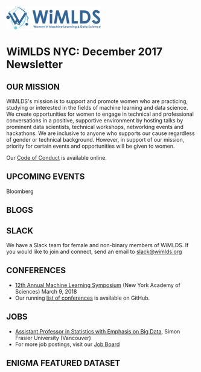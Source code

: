 ![wimlds](images/Logo-Blue-reduced.png)  

# WiMLDS NYC:  December 2017 Newsletter

## OUR MISSION

WiMLDS's mission is to support and promote women who are practicing, studying or interested in the fields of machine learning and data science.  We create opportunities for women to engage in technical and professional conversations in a positive, supportive environment by hosting talks by prominent data scientists, technical workshops, networking events and hackathons.  We are inclusive to anyone who supports our cause regardless of gender or technical background.  However, in support of our mission, priority for certain events and opportunities will be given to women.  

Our [Code of Conduct](https://github.com/WiMLDS/starter-kit/wiki/Code-of-conduct) is available online.

## UPCOMING EVENTS
Bloomberg

## BLOGS


## SLACK
We have a Slack team for female and non-binary members of WiMLDS.  If you would like to join and connect, send an email to slack@wimlds.org


## CONFERENCES

* [12th Annual Machine Learning Symposium](https://github.com/WiMLDS/conferences/blob/master/2018/2018_03_09_ml_symposium.md) (New York Academy of Sciences) March 9, 2018
* Our running [list of conferences](https://github.com/WiMLDS/conferences) is available on GitHub.

## JOBS

* [Assistant Professor in Statistics with Emphasis on Big Data](http://wimlds.org/job/simoin-fraser-university-2-assistant-professor-in-statistics-with-emphasis-on-big-data/), Simon Frasier University (Vancouver)
* For more job postings, visit our [Job Board](http://wimlds.org/jobs/)


## ENIGMA FEATURED DATASET

